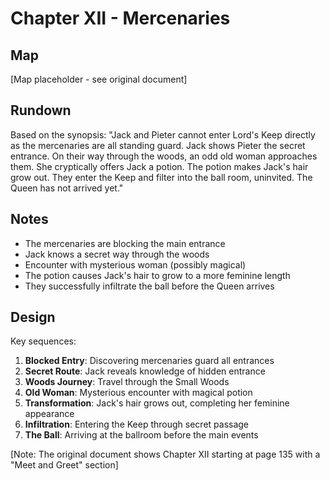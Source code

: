 # Chapter XII - Mercenaries

## Map
[Map placeholder - see original document]

## Rundown
Based on the synopsis: "Jack and Pieter cannot enter Lord's Keep directly as the mercenaries are all standing guard. Jack shows Pieter the secret entrance. On their way through the woods, an odd old woman approaches them. She cryptically offers Jack a potion. The potion makes Jack's hair grow out. They enter the Keep and filter into the ball room, uninvited. The Queen has not arrived yet."

## Notes
- The mercenaries are blocking the main entrance
- Jack knows a secret way through the woods
- Encounter with mysterious woman (possibly magical)
- The potion causes Jack's hair to grow to a more feminine length
- They successfully infiltrate the ball before the Queen arrives

## Design
Key sequences:
1. **Blocked Entry**: Discovering mercenaries guard all entrances
2. **Secret Route**: Jack reveals knowledge of hidden entrance
3. **Woods Journey**: Travel through the Small Woods
4. **Old Woman**: Mysterious encounter with magical potion
5. **Transformation**: Jack's hair grows out, completing her feminine appearance
6. **Infiltration**: Entering the Keep through secret passage
7. **The Ball**: Arriving at the ballroom before the main events

[Note: The original document shows Chapter XII starting at page 135 with a "Meet and Greet" section]
